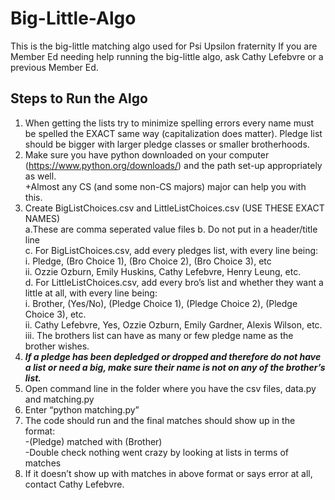 # Big-Little-Algo
This is the big-little matching algo used for Psi Upsilon fraternity
If you are Member Ed needing help running the big-little algo, ask Cathy Lefebvre or a previous Member Ed. 

## Steps to Run the Algo
1. When getting the lists try to minimize spelling errors every name must be spelled the EXACT same way (capitalization does matter). Pledge list should be bigger with larger pledge classes or smaller brotherhoods.
2. Make sure you have python downloaded on your computer (https://www.python.org/downloads/) and the path set-up appropriately as well.  
	+Almost any CS (and some non-CS majors) major can help you with this.  
3. Create BigListChoices.csv and LittleListChoices.csv (USE THESE EXACT NAMES)  
	a.These are comma seperated value files
  b. Do not put in a header/title line  
	c. For BigListChoices.csv, add every pledges list, with every line being:  
    i. Pledge, (Bro Choice 1), (Bro Choice 2), (Bro Choice 3), etc    
		ii. Ozzie Ozburn, Emily Huskins, Cathy Lefebvre, Henry Leung, etc.    
	d. For LittleListChoices.csv, add every bro’s list and whether they want a little at all, with every line being:  
 		i. Brother, (Yes/No), (Pledge Choice 1), (Pledge Choice 2), (Pledge Choice 3), etc.  
 		ii. Cathy Lefebvre, Yes, Ozzie Ozburn, Emily Gardner, Alexis Wilson, etc.  
		iii. The brothers list can have as many or few pledge name as the brother wishes.  
4. **_If a pledge has been depledged or dropped and therefore do not have a list or need a big, make sure their name is not on any of the brother’s list._**
5. Open command line in the folder where you have the csv files, data.py and matching.py
6. Enter “python matching.py”
7. The code should run and the final matches should show up in the format:  
	-(Pledge) matched with (Brother)  
	-Double check nothing went crazy by looking at lists in terms of matches  
8. If it doesn’t show up with matches in above format or says error at all, contact Cathy Lefebvre.
